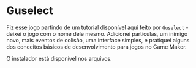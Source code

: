 # Guselect

Fiz esse jogo partindo de um tutorial disponível [aqui](https://www.youtube.com/watch?v=ypo83R7sIg0) feito por `Guselect` - deixei o jogo com o nome dele mesmo. Adicionei particulas, um inimigo novo, mais eventos de colisão, uma interface simples, e pratiquei alguns dos conceitos básicos de desenvolvimento para jogos no Game Maker.

O instalador está disponível nos arquivos.